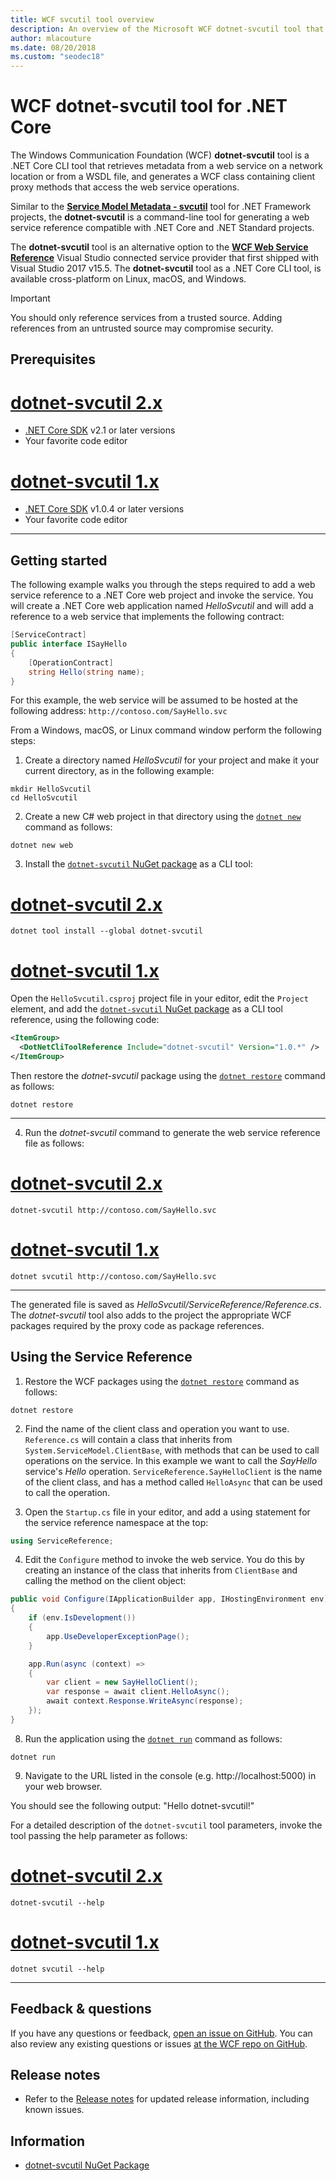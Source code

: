 ```yaml
---
title: WCF svcutil tool overview
description: An overview of the Microsoft WCF dotnet-svcutil tool that adds functionality for .NET Core and ASP.NET Core projects, similar to the WCF svcutil tool for .NET Framework projects.
author: mlacouture
ms.date: 08/20/2018
ms.custom: "seodec18"
---
```

# WCF dotnet-svcutil tool for .NET Core

The Windows Communication Foundation (WCF) **dotnet-svcutil** tool is a .NET Core CLI tool that retrieves metadata from a web service on a network location or from a WSDL file, and generates a WCF class containing client proxy methods that access the web service operations.

Similar to the [**Service Model Metadata - svcutil**](../../framework/wcf/servicemodel-metadata-utility-tool-svcutil-exe.md) tool for .NET Framework projects, the **dotnet-svcutil** is a command-line tool for generating a web service reference compatible with .NET Core and .NET Standard projects.

The **dotnet-svcutil** tool is an alternative option to the [**WCF Web Service Reference**](wcf-web-service-reference-guide.md) Visual Studio connected service provider that first shipped with Visual Studio 2017 v15.5. The **dotnet-svcutil** tool as a .NET Core CLI tool, is available cross-platform on Linux, macOS, and Windows.

> [!IMPORTANT]
> You should only reference services from a trusted source. Adding references from an untrusted source may compromise security.

## Prerequisites

# [dotnet-svcutil 2.x](#tab/dotnetsvcutil2x)
* [.NET Core SDK](https://dotnet.microsoft.com/download) v2.1 or later versions
* Your favorite code editor

# [dotnet-svcutil 1.x](#tab/dotnetsvcutil1x)
* [.NET Core SDK](https://dotnet.microsoft.com/download) v1.0.4 or later versions
* Your favorite code editor

---

## Getting started

The following example walks you through the steps required to add a web service reference to a .NET Core web project and invoke the service. You will create a .NET Core web application named _HelloSvcutil_ and will add a reference to a web service that implements the following contract:

```csharp
[ServiceContract]
public interface ISayHello
{
    [OperationContract]
    string Hello(string name);
}
```

For this example, the web service will be assumed to be hosted at the following address: `http://contoso.com/SayHello.svc`

From a Windows, macOS, or Linux command window perform the following steps:

1. Create a directory named _HelloSvcutil_ for your project and make it your current directory, as in the following example:

```console
mkdir HelloSvcutil
cd HelloSvcutil
```

2. Create a new C# web project in that directory using the [`dotnet new`](../tools/dotnet-new.md) command as follows:

```console
dotnet new web
```

3. Install the [`dotnet-svcutil` NuGet package](https://nuget.org/packages/dotnet-svcutil) as a CLI tool:
# [dotnet-svcutil 2.x](#tab/dotnetsvcutil2x)
```console
dotnet tool install --global dotnet-svcutil
```

# [dotnet-svcutil 1.x](#tab/dotnetsvcutil1x)
Open the `HelloSvcutil.csproj` project file in your editor, edit the `Project` element, and add the [`dotnet-svcutil` NuGet package](https://nuget.org/packages/dotnet-svcutil) as a CLI tool reference, using the following code:

```xml
<ItemGroup>
  <DotNetCliToolReference Include="dotnet-svcutil" Version="1.0.*" />
</ItemGroup>
```

Then restore the _dotnet-svcutil_ package using the [`dotnet restore`](../tools/dotnet-restore.md) command as follows:

```console
dotnet restore
```

---

4. Run the _dotnet-svcutil_ command to generate the web service reference file as follows:
# [dotnet-svcutil 2.x](#tab/dotnetsvcutil2x)
```console
dotnet-svcutil http://contoso.com/SayHello.svc
```

# [dotnet-svcutil 1.x](#tab/dotnetsvcutil1x)
```console
dotnet svcutil http://contoso.com/SayHello.svc
```
---

The generated file is saved as _HelloSvcutil/ServiceReference/Reference.cs_. The _dotnet-svcutil_ tool also adds to the project the appropriate WCF packages required by the proxy code as package references.

## Using the Service Reference

1. Restore the WCF packages using the [`dotnet restore`](../tools/dotnet-restore.md) command as follows:

```console
dotnet restore
```

2. Find the name of the client class and operation you want to use. `Reference.cs` will contain a class that inherits from `System.ServiceModel.ClientBase`, with methods that can be used to call operations on the service. In this example we want to call the _SayHello_ service's _Hello_ operation. `ServiceReference.SayHelloClient` is the name of the client class, and has a method called `HelloAsync` that can be used to call the operation.

3. Open the `Startup.cs` file in your editor, and add a using statement for the service reference namespace at the top:
```csharp
using ServiceReference;
```

 4. Edit the `Configure` method to invoke the web service. You do this by creating an instance of the class that inherits from `ClientBase` and calling the method on the client object:

```csharp
public void Configure(IApplicationBuilder app, IHostingEnvironment env)
{
    if (env.IsDevelopment())
    {
        app.UseDeveloperExceptionPage();
    }

    app.Run(async (context) =>
    {
        var client = new SayHelloClient();
        var response = await client.HelloAsync();
        await context.Response.WriteAsync(response);
    });
}

```

8. Run the application using the [`dotnet run`](../tools/dotnet-run.md) command as follows:

```console
dotnet run
```

9. Navigate to the URL listed in the console (e.g. http://localhost:5000) in your web browser.

You should see the following output:
"Hello dotnet-svcutil!"

For a detailed description of the `dotnet-svcutil` tool parameters, invoke the tool passing the help parameter as follows:
# [dotnet-svcutil 2.x](#tab/dotnetsvcutil2x)
```console
dotnet-svcutil --help
```

# [dotnet-svcutil 1.x](#tab/dotnetsvcutil1x)
```console
dotnet svcutil --help
```
---

## Feedback & questions

If you have any questions or feedback, [open an issue on GitHub](https://github.com/dotnet/wcf/issues/new). You can also review any existing questions or issues [at the WCF repo on GitHub](https://github.com/dotnet/wcf/issues?utf8=%E2%9C%93&q=is:issue%20label:tooling).

## Release notes

* Refer to the [Release notes](https://github.com/dotnet/wcf/blob/master/release-notes/dotnet-svcutil-notes.md) for updated release information, including known issues.

## Information

* [dotnet-svcutil NuGet Package](https://nuget.org/packages/dotnet-svcutil)

